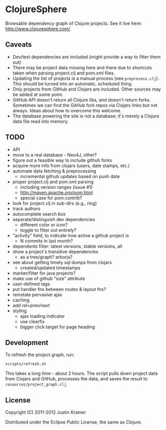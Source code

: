 # ClojureSphere

Browsable dependency graph of Clojure projects. See it live here: http://www.clojuresphere.com/

## Caveats

* Dev/test dependencies are included (might provide a way to filter them out)
* There may be project data missing here and there due to shortcuts taken when parsing project.clj and pom.xml files.
* Updating the list of projects is a manual process (see `preprocess.clj`). This should be turned into an automatic, scheduled thing.
* Only projects from GitHub and Clojars are included. Other sources may be added at some point.
* GitHub API doesn't return all Clojure libs, and doesn't return forks. Sometimes we can find the GitHub fork repos via Clojars links but not always. Ideas about how to overcome this welcome.
* The database powering the site is not a database; it's merely a Clojure data file read into memory.

## TODO

- API
- move to a real database - Neo4J, other?
- figure out a feasible way to include github forks
- acquire more info from clojars (users, date stamps, etc.)
- automate data fetching & preprocessing
  - incremental github updates based on push date
- proper project.clj and pom.xml parsing
  - including version ranges (issue #1)
  - http://maven.apache.org/pom.html
  - special case for pom.contrib?
- look for project.clj in sub-dirs (e.g., ring)
- track authors
- autocomplete search box
- separate/distinguish dev dependencies
  - different color or icon?
  - toggle to filter out entirely?
- "activity" field, to indicate how active a github project is
  - N commits in last month?
- dependents filter: latest versions, stable versions, all
- show a project's transitive dependencies
  - as a tree/graph? arborjs?
- see about getting timely sql dumps from clojars
  - created/updated timestamps
- marker/filter for java projects?
- make use of github "size" attribute
- user-defined tags
- put handler fns between routes & layout fns?
- reinstate pervasive ajax
- caching
- add rel=prev/next
- styling
  - ajax loading indicator
  - use clearfix
  - bigger click target for page heading

## Development

To refresh the project graph, run:

```
scripts/refresh.sh
```

This takes a long time - about 2 hours. The script pulls down project data from Clojars and GitHub, processes the data, and saves the result to `resources/project_graph.clj`.

## License

Copyright (C) 2011-2012 Justin Kramer

Distributed under the Eclipse Public License, the same as Clojure.
